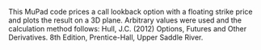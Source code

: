 This MuPad code prices a call lookback option with a floating strike price and plots the result on a 3D plane.
Arbitrary values were used and the calculation method follows:
Hull, J.C. (2012) Options, Futures and Other Derivatives. 8th Edition, Prentice-Hall, Upper Saddle River.
